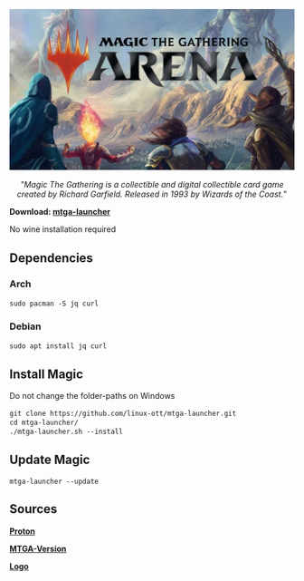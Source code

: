 
![GitHub Logo](res/magic_logo.jpg)

<p align="center"><i>"Magic The Gathering is a collectible and digital collectible card game created by Richard Garfield. Released in 1993 by Wizards of the Coast.</i>"
</p>


**Download: [mtga-launcher](https://github.com/linux-ott/mtga-appimage/releases/tag/mtga-appimage)**

No wine installation required

## Dependencies

### Arch
```
sudo pacman -S jq curl
```

### Debian
```
sudo apt install jq curl
```

## Install Magic

Do not change the folder-paths on Windows

```
git clone https://github.com/linux-ott/mtga-launcher.git
cd mtga-launcher/
./mtga-launcher.sh --install
```

## Update Magic
```
mtga-launcher --update 
```


## Sources

**[Proton](https://github.com/sudo-give-me-coffee/wine32-deploy)**

**[MTGA-Version](https://mtgarena.downloads.wizards.com/Live/Windows32/version)**

**[Logo](https://cdn.wccftech.com/wp-content/uploads/2018/09/Magic-the-Gathering-Arena-Art.jpg)**

